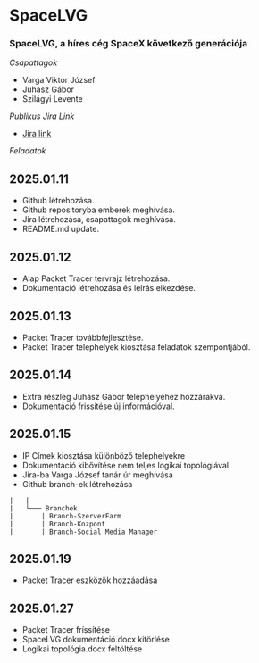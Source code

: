 # SpaceLVG
### SpaceLVG, a híres cég SpaceX következő generációja ###

 *Csapattagok*
- Varga Viktor József
- Juhasz Gábor
- Szilágyi Levente

*Publikus Jira Link*
 - [Jira link](https://spacelvg.atlassian.net/jira/)

 *Feladatok*
## 2025.01.11
  - Github létrehozása.
  - Github repositoryba emberek meghívása.
  - Jira létrehozása, csapattagok meghívása.
  - README.md update.
## 2025.01.12
  - Alap Packet Tracer tervrajz létrehozása.
  - Dokumentáció létrehozása és leírás elkezdése.
## 2025.01.13
  - Packet Tracer továbbfejlesztése.
  - Packet Tracer telephelyek kiosztása feladatok szempontjából.
## 2025.01.14
  - Extra részleg Juhász Gábor telephelyéhez hozzárakva.
  - Dokumentáció frissítése új információval.
## 2025.01.15
  - IP Címek kiosztása különböző telephelyekre
  - Dokumentáció kibővítése nem teljes logikai topológiával
  - Jira-ba Varga József tanár úr meghívása
  - Github branch-ek létrehozása
   ```
  |   |
  |   └─── Branchek
  |       | Branch-SzerverFarm
  |       | Branch-Kozpont
  |       | Branch-Social Media Manager        
```

## 2025.01.19
 - Packet Tracer eszközök hozzáadása
## 2025.01.27
 - Packet Tracer fríssítése
 - SpaceLVG dokumentáció.docx kitörlése
 - Logikai topológia.docx feltöltése
